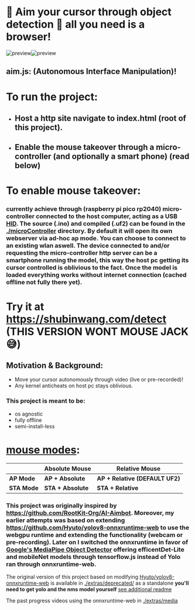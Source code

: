 # 🎯 Aim your cursor through object detection 🎯 all you need is a browser!

![preview](./extras/media/preview.gif)![preview](./extras/media/preview2.gif)

## aim.js: (Autonomous Interface Manipulation)!

# To run the project:

- ## Host a http site navigate to index.html (root of this project).
- ## Enable the mouse takeover through a micro-controller (and optionally a smart phone) (read below)

# To enable mouse takeover:

### currently achieve through (raspberry pi pico rp2040) micro-controller connected to the host computer, acting as a USB [HID](https://en.wikipedia.org/wiki/Human_interface_device). The source (.ino) and compiled (.uf2) can be found in the [./microController](./microController) directory. By default it will open its own webserver via ad-hoc ap mode. You can choose to connect to an existing wlan aswell. The device connected to and/or requesting the micro-controller http server can be a smartphone running the model, this way the host pc getting its cursor controlled is oblivious to the fact. Once the model is loaded everything works without internet connection (cached offline not fully there yet).

# Try it at https://shubinwang.com/detect (THIS VERSION WONT MOUSE JACK 😅)

## Motivation & Background:

- Move your cursor autonomously through video (live or pre-recorded)!
- Any kernel anticheats on host pc stays oblivious.

### This project is meant to be:

- os agnostic
- fully offline
- semi-install-less

# [mouse modes](./microController/readme.md):

|              | **Absolute Mouse** | **Relative Mouse**              |
| ------------ | ------------------ | ------------------------------- |
| **AP Mode**  | **AP + Absolute**  | **AP + Relative (DEFAULT UF2)** |
| **STA Mode** | **STA + Absolute** | **STA + Relative**              |


### This project was originally inspired by https://github.com/RootKit-Org/AI-Aimbot. Moreover, my earlier attempts was based on extending https://github.com/Hyuto/yolov8-onnxruntime-web to use the webgpu runtime and extending the functionality (webcam or pre-recording). Later on I switched the onnxruntime in favor of [Google's MediaPipe Object Detector](https://ai.google.dev/edge/mediapipe/solutions/vision/object_detector) offering efficentDet-Lite and mobileNet models through tensorflow.js instead of Yolo ran through onnxruntime-web.

The original version of this project based on modifying [Hyuto/yolov8-onnxruntime-web](https://github.com/Hyuto/yolov8-onnxruntime-web) is available in [./extras/deprecated/](./extras/deprecated) as a standalone **you'll need to get yolo and the nms model yourself** [see additional readme](./extras/readme.md)

The past progress videos using the onnxruntime-web in [./extras/media](./extras/media)
